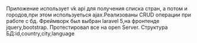 Приложение использует vk api для получения списка стран, а потом и городов,при этом используеться ajax.Реализованы CRUD операции при работе с бд. Фреймворк был выбран laravel 5,на фронтенде jquery,bootstrap. Протестировал все на open Server.
Структура БД:id,country,city,language
